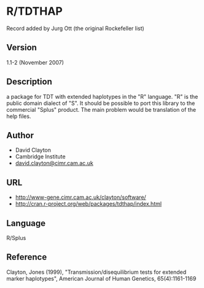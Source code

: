 # R/TDTHAP
Record added by Jurg Ott (the original Rockefeller list)

## Version
1.1-2 (November 2007)

## Description
a package for TDT with extended haplotypes in the "R" language. "R" is the public domain dialect of "S". It should be possible to port this library to the commercial "Splus" product. The main problem would be translation of the help files.

## Author
* David Clayton
* Cambridge Institute
* david.clayton@cimr.cam.ac.uk

## URL
* http://www-gene.cimr.cam.ac.uk/clayton/software/
* http://cran.r-project.org/web/packages/tdthap/index.html

## Language
R/Splus

## Reference
Clayton, Jones (1999), "Transmission/disequilibrium tests for extended marker haplotypes", American Journal of Human Genetics, 65(4):1161-1169
